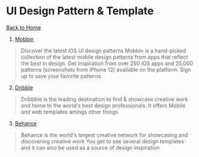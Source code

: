 
# UI Design Pattern & Template 
[Back to Home](index.md)

1. <a href="https://mobbin.design" target="_blank">Mobbin</a>
>Discover the latest iOS UI design patterns
Mobbin is a hand-picked collection of the latest mobile design patterns from apps that reflect the best in design. Get inspiration from over 250 iOS apps and 25,000 patterns (screenshots from iPhone 12) available on the platform. Sign up to save your favorite patterns

2.  <a href="https://dribbble.com
" target="_blank">Dribble</a>

>Dribbble is the leading destination to find & showcase creative work and home to the world's best design professionals.
It offers 
> Mobile and web templates amings other things

3.  <a href="https://behance.com
" target="_blank">Behance</a>

>Behance is the world's largest creative network for showcasing and discovering creative work
You get to see several design templates and it can also be used as a source of design inspiration


